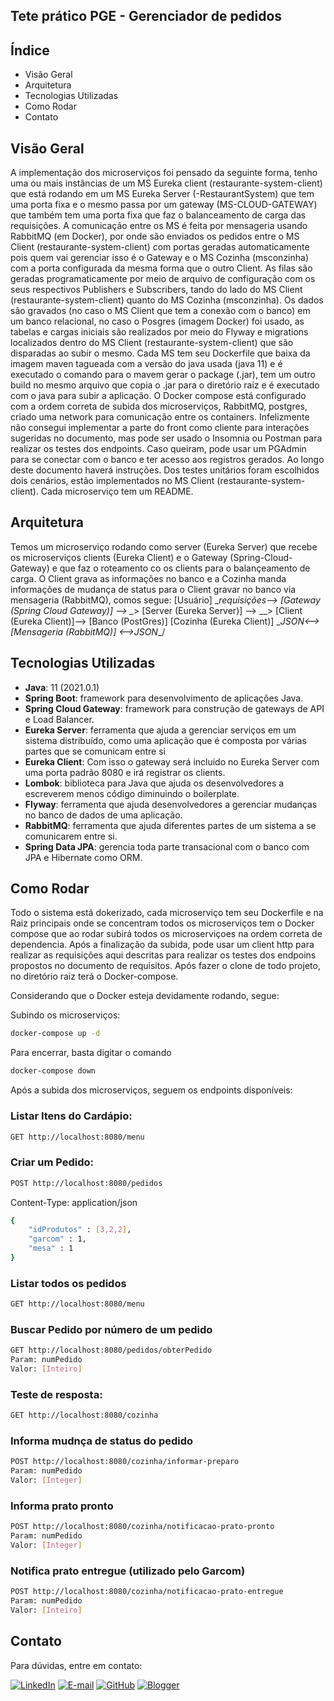 ## Tete prático PGE - Gerenciador de pedidos

## Índice

- Visão Geral
- Arquitetura
- Tecnologias Utilizadas
- Como Rodar
- Contato

## Visão Geral

A implementação dos microserviços foi pensado da seguinte forma, tenho uma ou mais instâncias de um MS Eureka client (restaurante-system-client) que está rodando em um MS Eureka Server (-RestaurantSystem) que tem uma porta fixa e o mesmo passa por um gateway (MS-CLOUD-GATEWAY) que também tem uma porta fixa que faz o balanceamento de carga das requisições. A comunicação entre os MS é feita por mensageria usando RabbitMQ (em Docker), por onde são enviados os pedidos entre o MS Client (restaurante-system-client) com portas geradas automaticamente pois quem vai gerenciar isso é o Gateway e o MS Cozinha (msconzinha) com a porta configurada da mesma forma que o outro Client. As filas são geradas programaticamente por meio de arquivo de configuração com os seus respectivos Publishers e Subscribers, tando do lado do MS Client (restaurante-system-client) quanto do MS Cozinha (msconzinha). Os dados são gravados (no caso o MS Client que tem a conexão com o banco) em um banco relacional, no caso o Posgres (imagem Docker) foi usado, as tabelas e cargas iniciais são realizados por meio do Flyway e migrations localizados dentro do MS Client (restaurante-system-client) que são disparadas ao subir o mesmo. Cada MS tem seu Dockerfile que baixa da imagem maven tagueada com a versão do java usada (java 11) e é executado o comando para o mavem gerar o package (.jar), tem um outro build no mesmo arquivo que copia o .jar para o diretório raiz e é executado com o java para subir a aplicação. O Docker compose está configurado com a ordem correta de subida dos microserviços, RabbitMQ, postgres, criado uma network para comunicação entre os containers. Infelizmente não consegui implementar a parte do front como cliente para interações sugeridas no documento, mas pode ser usado o Insomnia ou Postman para realizar os testes dos endpoints. Caso queiram, pode usar um PGAdmin para se conectar com o banco e ter acesso aos registros gerados. Ao longo deste documento haverá instruções. Dos testes unitários foram escolhidos dois cenários, estão implementados no MS Client (restaurante-system-client). Cada microserviço tem um README.

## Arquitetura

Temos um microserviço rodando como server (Eureka Server) que recebe os microserviços clients (Eureka Client) e o Gateway (Spring-Cloud-Gateway) e que faz o roteamento co os clients para o balançeamento de carga. O Client grava as informações no banco e a Cozinha manda informações de mudança de status para o Client gravar no banco via mensageria (RabbitMQ), comos segue:
[Usuário] 
  \__requisições--> 
          [Gateway (Spring Cloud Gateway)] -->
                            \__> [Server (Eureka Server)] -->
                                           \__> [Client (Eureka Client)]--> [Banco (PostGres)]        [Cozinha (Eureka Client)] 
                                                                 \__JSON<--> [Mensageria (RabbitMQ)] <-->JSON__/
## Tecnologias Utilizadas

- **Java**: 11 (2021.0.1)
- **Spring Boot**: framework para desenvolvimento de aplicações Java.
- **Spring Cloud Gateway**: framework para construção de gateways de API e Load Balancer.
- **Eureka Server**: ferramenta que ajuda a gerenciar serviços em um sistema distribuído, como uma aplicação que é composta por várias partes que se comunicam entre si
- **Eureka Client**: Com isso o gateway será incluido no Eureka Server com uma porta padrão 8080 e irá registrar os clients.
- **Lombok**: biblioteca para Java que ajuda os desenvolvedores a escreverem menos código diminuindo o boilerplate.
- **Flyway**: ferramenta que ajuda desenvolvedores a gerenciar mudanças no banco de dados de uma aplicação.
- **RabbitMQ**: ferramenta que ajuda diferentes partes de um sistema a se comunicarem entre si.
- **Spring Data JPA**: gerencia toda parte transacional com o banco com JPA e Hibernate como ORM.

## Como Rodar

Todo o sistema está dokerizado, cada microserviço tem seu Dockerfile e na Raiz principais onde se concentram todos os microserviços tem o Docker compose que ao rodar subirá todos os microserviçoes na ordem correta de dependencia. Após a finalização da subida, pode usar um client http para realizar as requisições aqui descritas para realizar os testes dos endpoins propostos no documento de requisitos. Após fazer o clone de todo projeto, no diretório raiz terá o Docker-compose.

Considerando que o Docker esteja devidamente rodando, segue:

Subindo os microserviços:
```bash
docker-compose up -d
```

Para encerrar, basta digitar o comando 
```bash
docker-compose down
```

Após a subida dos microserviços, seguem os endpoints disponíveis:

### Listar Itens do Cardápio:

```bash
GET http://localhost:8080/menu
```

### Criar um Pedido:
```bash
POST http://localhost:8080/pedidos
```
Content-Type: application/json
```bash
{
	"idProdutos" : [3,2,2],
	"garcom" : 1,
	"mesa" : 1
}
```

### Listar todos os pedidos

```bash
GET http://localhost:8080/menu
```

### Buscar Pedido por número de um pedido

```bash
GET http://localhost:8080/pedidos/obterPedido
Param: numPedido
Valor: [Inteiro]
```

### Teste de resposta:
```bash
GET http://localhost:8080/cozinha
```

### Informa mudnça de status do pedido
```bash
POST http://localhost:8080/cozinha/informar-preparo
Param: numPedido
Valor: [Integer]
```

### Informa prato pronto
```bash
POST http://localhost:8080/cozinha/notificacao-prato-pronto
Param: numPedido
Valor: [Integer]
```

### Notifica prato entregue (utilizado pelo Garcom)
```bash
POST http://localhost:8080/cozinha/notificacao-prato-entregue
Param: numPedido
Valor: [Inteiro]
```

## Contato

Para dúvidas, entre em contato:

[![LinkedIn](https://img.shields.io/badge/linkedin-%230077B5.svg?style=for-the-badge&logo=linkedin&logoColor=white)](https://www.linkedin.com/in/jorge-maia-dev-java/)
[![E-mail](https://img.shields.io/badge/-Email-0077B5?style=for-the-badge&logo=microsoft-outlook&logoColor=white)](mailto:jsm.java@gmail.com)
[![GitHub](https://img.shields.io/badge/GitHub-0077B5?style=for-the-badge&logo=github&logoColor=white)](https://github.com/j0rg3m414)
[![Blogger](https://img.shields.io/badge/Blogger-FF5722?style=for-the-badge&logo=blogger&logoColor=white)](https://putzcomonaopenseinissoantes.blogspot.com/)
